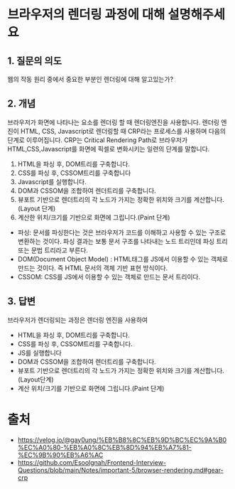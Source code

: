 # 브라우저의 렌더링 과정에 대해 설명해주세요

## 1. 질문의 의도

웹의 작동 원리 중에서 중요한 부분인 렌더링에 대해 알고있는가?

## 2. 개념

브라우저가 화면에 나타나는 요소를 렌더링 할 때 렌더링엔진을 사용합니다. 렌더링 엔진이 HTML, CSS, Javascript로 렌더링할 때 CRP라는 프로세스를 사용하며 다음의 단계로 이루어집니다. CRP는 Critical Rendering Path로 브라우저가 HTML,CSS,Javascript를 화면에 픽셀로 변화시키는 일련의 단계를 말합니다.

1. HTML을 파싱 후, DOM트리를 구축합니다.
2. CSS를 파싱 후, CSSOM트리를 구축합니다
3. Javascript를 실행합니다.
4. DOM과 CSSOM을 조합하여 렌더트리를 구축합니다.
5. 뷰포트 기반으로 렌더트리의 각 노드가 가지는 정확한 위치와 크기를 계산합니다.(Layout 단계)
6. 계산한 위치/크기를 기반으로 화면에 그립니다.(Paint 단계)

- 파싱: 문서를 파싱한다는 것은 브라우저가 코드를 이해하고 사용할 수 있는 구조로 변환하는 것이다. 파싱 결과는 보통 문서 구조를 나타내는 노드 트리인데 파싱 트리 또는 문법 트리라고 부른다.
- DOM(Document Object Model) : HTML태그를 JS에서 이용할 수 있는 객체로 만드는 것이다. 즉 HTML 문서의 객체 기반 표현 방식이다.
- CSSOM: CSS를 JS에서 이용할 수 있는 객체로 만드는 문서 트리이다.

## 3. 답변

브라우저가 렌더링되는 과정은 렌더링 엔진을 사용하여

- HTML을 파싱 후, DOM트리를 구축합니다.
- CSS를 파싱 후, CSSOM트리를 구축합니다.
- JS를 실행합니다
- DOM과 CSSOM을 조합하여 렌더트리를 구축합니다.
- 뷰포트 기반으로 렌더트리의 각 노드가 가지는 정확한 위치와 크기를 계산합니다.(Layout단계)
- 계산 위치/크기를 기반으로 화면에 그립니다.(Paint 단계)

# 출처

- https://velog.io/@gay0ung/%EB%B8%8C%EB%9D%BC%EC%9A%B0%EC%A0%80-%EB%A0%8C%EB%8D%94%EB%A7%81-%EC%9B%90%EB%A6%AC
- https://github.com/Esoolgnah/Frontend-Interview-Questions/blob/main/Notes/important-5/browser-rendering.md#gear-crp
